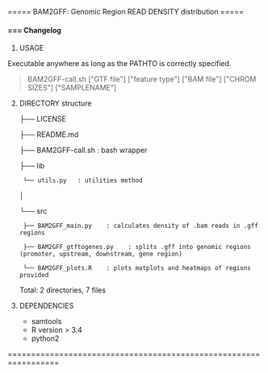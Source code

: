 ===== BAM2GFF: Genomic Region READ DENSITY distribution =====

#### === Changelog
1) USAGE

Executable anywhere as long as the PATHTO is correctly specified.
> BAM2GFF-call.sh ["GTF file"] ["feature type"] ["BAM file"] ["CHROM SIZES"] ["SAMPLENAME"]


2) DIRECTORY structure

    ├── LICENSE

    ├── README.md

    ├── BAM2GFF-call.sh    : bash wrapper

    ├── lib

        └── utils.py   : utilities method
    │   

    └── src
    
        ├── BAM2GFF_main.py    : calculates density of .bam reads in .gff regions
    
        ├── BAM2GFF_gtftogenes.py    : splits .gff into genomic regions (promoter, upstream, downstream, gene region)
    
        └── BAM2GFF_plots.R    : plots matplots and heatmaps of regions provided

    Total: 2 directories, 7 files


3) DEPENDENCIES

	* samtools
	* R version > 3.4
	* python2


=================================================================
